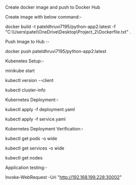 Create docker image  and push to Docker Hub 

Create image with below command:- 

docker build -t pateldhruvi7195/python-app2:latest -f "C:\Users\patel\OneDrive\Desktop\Project_2\Dockerfile.txt" .

Push Image to Hub :-

docker push pateldhruvi7195/python-app2:latest

Kubenetes Setup:-

minikube start

kubectl version --client

kubectl cluster-info

Kubernetes Deployment:-

kubectl apply -f deployment.yaml

kubectl apply -f service.yaml

Kubernetes Deployment Verification:-

kubectl get pods -o wide

kubectl get services -o wide

kubectl get nodes

Application testing:-

 Invoke-WebRequest -Uri "http://192.168.199.228:30002"

